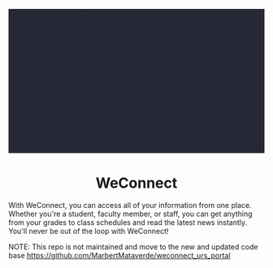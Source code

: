 
![WeConnect Animated Logo](https://github.com/MarbertMataverde/WeConnect/blob/main/assets/gifs/readme/weconnect_readme.gif)
<h1 align="center">WeConnect</h1>

With WeConnect, you can access all of your information from one place. Whether you're a student, faculty member, or staff, you can get anything from your grades to class schedules and read the latest news instantly. You'll never be out of the loop with WeConnect!

NOTE: This repo is not maintained and move to the new and updated code base <a>https://github.com/MarbertMataverde/weconnect_urs_portal</a>
